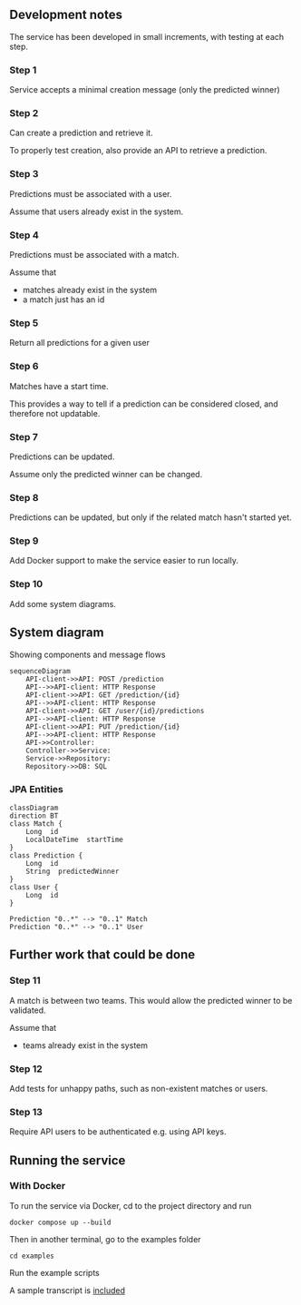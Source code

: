 ## Development notes

The service has been developed in small increments, with testing at each step.

### Step 1

Service accepts a minimal creation message (only the predicted winner)

### Step 2

Can create a prediction and retrieve it.

To properly test creation, also provide an API to retrieve a prediction.

### Step 3

Predictions must be associated with a user.

Assume that users already exist in the system.

### Step 4

Predictions must be associated with a match.

Assume that 

* matches already exist in the system
* a match just has an id

### Step 5

Return all predictions for a given user

### Step 6

Matches have a start time.

This provides a way to tell if a prediction can be considered closed, and therefore not updatable. 

### Step 7

Predictions can be updated.

Assume only the predicted winner can be changed.

### Step 8

Predictions can be updated, but only if the related match hasn't started yet.

### Step 9

Add Docker support to make the service easier to run locally.

### Step 10

Add some system diagrams.

## System diagram

Showing components and message flows

```mermaid
sequenceDiagram
    API-client->>API: POST /prediction
    API-->>API-client: HTTP Response
    API-client->>API: GET /prediction/{id}
    API-->>API-client: HTTP Response
    API-client->>API: GET /user/{id}/predictions
    API-->>API-client: HTTP Response
    API-client->>API: PUT /prediction/{id}
    API-->>API-client: HTTP Response
    API->>Controller: 
    Controller->>Service: 
    Service->>Repository: 
    Repository->>DB: SQL
```

### JPA Entities

```mermaid
classDiagram
direction BT
class Match {
    Long  id
    LocalDateTime  startTime
}
class Prediction {
    Long  id
    String  predictedWinner
}
class User {
    Long  id
}

Prediction "0..*" --> "0..1" Match 
Prediction "0..*" --> "0..1" User 
```

## Further work that could be done

### Step 11

A match is between two teams. This would allow the predicted winner to be validated.

Assume that

* teams already exist in the system

### Step 12

Add tests for unhappy paths, such as non-existent matches or users.

### Step 13

Require API users to be authenticated e.g. using API keys.

## Running the service

### With Docker

To run the service via Docker, cd to the project directory and run

`docker compose up --build`

Then in another terminal, go to the examples folder

`cd examples`

Run the example scripts

A sample transcript is [included](examples/examples.md)
